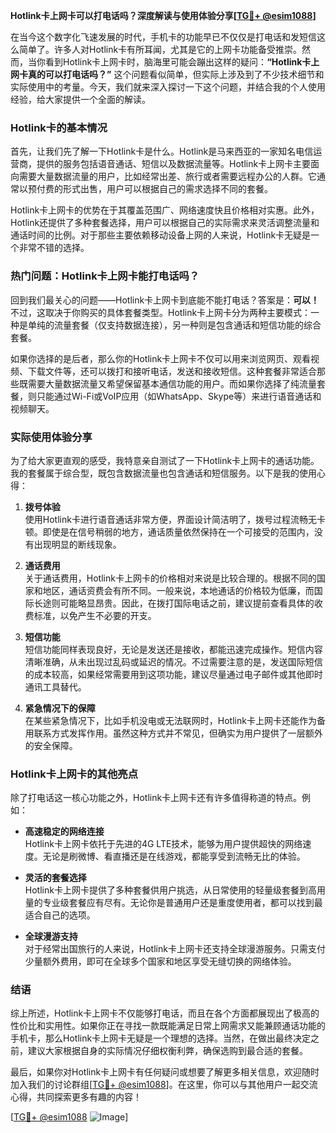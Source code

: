 **Hotlink卡上网卡可以打电话吗？深度解读与使用体验分享[[TG💪+ @esim1088](https://t.me/s/esim1088)]**

在当今这个数字化飞速发展的时代，手机卡的功能早已不仅仅是打电话和发短信这么简单了。许多人对Hotlink卡有所耳闻，尤其是它的上网卡功能备受推崇。然而，当你看到Hotlink卡上网卡时，脑海里可能会蹦出这样的疑问：**“Hotlink卡上网卡真的可以打电话吗？”** 这个问题看似简单，但实际上涉及到了不少技术细节和实际使用中的考量。今天，我们就来深入探讨一下这个问题，并结合我的个人使用经验，给大家提供一个全面的解读。

### Hotlink卡的基本情况

首先，让我们先了解一下Hotlink卡是什么。Hotlink是马来西亚的一家知名电信运营商，提供的服务包括语音通话、短信以及数据流量等。Hotlink卡上网卡主要面向需要大量数据流量的用户，比如经常出差、旅行或者需要远程办公的人群。它通常以预付费的形式出售，用户可以根据自己的需求选择不同的套餐。

Hotlink卡上网卡的优势在于其覆盖范围广、网络速度快且价格相对实惠。此外，Hotlink还提供了多种套餐选择，用户可以根据自己的实际需求来灵活调整流量和通话时间的比例。对于那些主要依赖移动设备上网的人来说，Hotlink卡无疑是一个非常不错的选择。

### 热门问题：Hotlink卡上网卡能打电话吗？

回到我们最关心的问题——Hotlink卡上网卡到底能不能打电话？答案是：**可以！** 不过，这取决于你购买的具体套餐类型。Hotlink卡上网卡分为两种主要模式：一种是单纯的流量套餐（仅支持数据连接），另一种则是包含通话和短信功能的综合套餐。

如果你选择的是后者，那么你的Hotlink卡上网卡不仅可以用来浏览网页、观看视频、下载文件等，还可以拨打和接听电话，发送和接收短信。这种套餐非常适合那些既需要大量数据流量又希望保留基本通信功能的用户。而如果你选择了纯流量套餐，则只能通过Wi-Fi或VoIP应用（如WhatsApp、Skype等）来进行语音通话和视频聊天。

### 实际使用体验分享

为了给大家更直观的感受，我特意亲自测试了一下Hotlink卡上网卡的通话功能。我的套餐属于综合型，既包含数据流量也包含通话和短信服务。以下是我的使用心得：

1. **拨号体验**  
   使用Hotlink卡进行语音通话非常方便，界面设计简洁明了，拨号过程流畅无卡顿。即使是在信号稍弱的地方，通话质量依然保持在一个可接受的范围内，没有出现明显的断线现象。

2. **通话费用**  
   关于通话费用，Hotlink卡上网卡的价格相对来说是比较合理的。根据不同的国家和地区，通话资费会有所不同。一般来说，本地通话的价格较为低廉，而国际长途则可能略显昂贵。因此，在拨打国际电话之前，建议提前查看具体的收费标准，以免产生不必要的开支。

3. **短信功能**  
   短信功能同样表现良好，无论是发送还是接收，都能迅速完成操作。短信内容清晰准确，从未出现过乱码或延迟的情况。不过需要注意的是，发送国际短信的成本较高，如果经常需要用到这项功能，建议尽量通过电子邮件或其他即时通讯工具替代。

4. **紧急情况下的保障**  
   在某些紧急情况下，比如手机没电或无法联网时，Hotlink卡上网卡还能作为备用联系方式发挥作用。虽然这种方式并不常见，但确实为用户提供了一层额外的安全保障。

### Hotlink卡上网卡的其他亮点

除了打电话这一核心功能之外，Hotlink卡上网卡还有许多值得称道的特点。例如：

- **高速稳定的网络连接**  
  Hotlink卡上网卡依托于先进的4G LTE技术，能够为用户提供超快的网络速度。无论是刷微博、看直播还是在线游戏，都能享受到流畅无比的体验。

- **灵活的套餐选择**  
  Hotlink卡上网卡提供了多种套餐供用户挑选，从日常使用的轻量级套餐到高用量的专业级套餐应有尽有。无论你是普通用户还是重度使用者，都可以找到最适合自己的选项。

- **全球漫游支持**  
  对于经常出国旅行的人来说，Hotlink卡上网卡还支持全球漫游服务。只需支付少量额外费用，即可在全球多个国家和地区享受无缝切换的网络体验。

### 结语

综上所述，Hotlink卡上网卡不仅能够打电话，而且在各个方面都展现出了极高的性价比和实用性。如果你正在寻找一款既能满足日常上网需求又能兼顾通话功能的手机卡，那么Hotlink卡上网卡无疑是一个理想的选择。当然，在做出最终决定之前，建议大家根据自身的实际情况仔细权衡利弊，确保选购到最合适的套餐。

最后，如果你对Hotlink卡上网卡有任何疑问或想要了解更多相关信息，欢迎随时加入我们的讨论群组[[TG💪+ @esim1088](https://t.me/s/esim1088)]。在这里，你可以与其他用户一起交流心得，共同探索更多有趣的内容！

[[TG💪+ @esim1088](https://t.me/s/esim1088) ![Image](https://i.postimg.cc/4NQfJmqS/Snipaste-2025-05-13-00-14-12.png)]